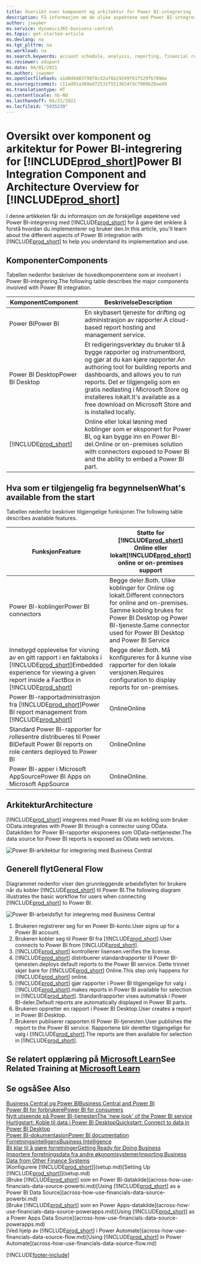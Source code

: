 ```yaml
---
title: Oversikt over komponent og arkitektur for Power BI-integrering for Business Central | Microsoft Docs
description: Få informasjon om de ulike aspektene ved Power BI-integrering med Business Central.
author: jswymer
ms.service: dynamics365-business-central
ms.topic: get-started-article
ms.devlang: na
ms.tgt_pltfrm: na
ms.workload: na
ms.search.keywords: account schedule, analysis, reporting, financial report, business intelligence, KPI
ms.reviewer: edupont
ms.date: 04/01/2021
ms.author: jswymer
ms.openlocfilehash: a1d0d0403798f8cd2af6b29249f01f529fb789be
ms.sourcegitcommit: c11ad91a389ed72532f5513654fdc7909b20aed9
ms.translationtype: HT
ms.contentlocale: nb-NO
ms.lasthandoff: 04/22/2021
ms.locfileid: "5935239"
---
```

# <a name="power-bi-integration-component-and-architecture-overview-for-prod_short"></a><span data-ttu-id="2c28f-103">Oversikt over komponent og arkitektur for Power BI-integrering for [!INCLUDE[prod_short](includes/prod_short.md)]</span><span class="sxs-lookup"><span data-stu-id="2c28f-103">Power BI Integration Component and Architecture Overview for [!INCLUDE[prod_short](includes/prod_short.md)]</span></span>

<span data-ttu-id="2c28f-104">I denne artikkelen får du informasjon om de forskjellige aspektene ved Power BI-integrering med [!INCLUDE[prod_short](includes/prod_short.md)] for å gjøre det enklere å forstå hvordan du implementerer og bruker den.</span><span class="sxs-lookup"><span data-stu-id="2c28f-104">In this article, you'll learn about the different aspects of Power BI integration with [!INCLUDE[prod_short](includes/prod_short.md)] to help you understand its implementation and use.</span></span>

## <a name="components"></a><span data-ttu-id="2c28f-105">Komponenter</span><span class="sxs-lookup"><span data-stu-id="2c28f-105">Components</span></span>

<span data-ttu-id="2c28f-106">Tabellen nedenfor beskriver de hovedkomponentene som er involvert i Power BI-integrering.</span><span class="sxs-lookup"><span data-stu-id="2c28f-106">The following table describes the major components involved with Power BI integration.</span></span>

|<span data-ttu-id="2c28f-107">Komponent</span><span class="sxs-lookup"><span data-stu-id="2c28f-107">Component</span></span>|<span data-ttu-id="2c28f-108">Beskrivelse</span><span class="sxs-lookup"><span data-stu-id="2c28f-108">Description</span></span>|
|---------|-----------|
|<span data-ttu-id="2c28f-109">Power BI</span><span class="sxs-lookup"><span data-stu-id="2c28f-109">Power BI</span></span>|<span data-ttu-id="2c28f-110">En skybasert tjeneste for drifting og administrasjon av rapporter.</span><span class="sxs-lookup"><span data-stu-id="2c28f-110">A cloud-based report hosting and management service.</span></span>|
|<span data-ttu-id="2c28f-111">Power BI Desktop</span><span class="sxs-lookup"><span data-stu-id="2c28f-111">Power BI Desktop</span></span>|<span data-ttu-id="2c28f-112">Et redigeringsverktøy du bruker til å bygge rapporter og instrumentbord, og gjør at du kan kjøre rapporter.</span><span class="sxs-lookup"><span data-stu-id="2c28f-112">An authoring tool for building reports and dashboards, and allows you to run reports.</span></span> <span data-ttu-id="2c28f-113">Det er tilgjengelig som en gratis nedlasting i Microsoft Store og installeres lokalt.</span><span class="sxs-lookup"><span data-stu-id="2c28f-113">It's available as a free download on Microsoft Store and is installed locally.</span></span>|
|[!INCLUDE[prod_short](includes/prod_short.md)]|<span data-ttu-id="2c28f-114">Online eller lokal løsning med koblinger som er eksponert for Power BI, og kan bygge inn en Power BI-del.</span><span class="sxs-lookup"><span data-stu-id="2c28f-114">Online or on-premises solution with connectors exposed to Power BI and the ability to embed a Power BI part.</span></span>|

## <a name="whats-available-from-the-start"></a><span data-ttu-id="2c28f-115">Hva som er tilgjengelig fra begynnelsen</span><span class="sxs-lookup"><span data-stu-id="2c28f-115">What's available from the start</span></span>

<span data-ttu-id="2c28f-116">Tabellen nedenfor beskriver tilgjengelige funksjoner.</span><span class="sxs-lookup"><span data-stu-id="2c28f-116">The following table describes available features.</span></span>

|<span data-ttu-id="2c28f-117">Funksjon</span><span class="sxs-lookup"><span data-stu-id="2c28f-117">Feature</span></span>|<span data-ttu-id="2c28f-118">Støtte for [!INCLUDE[prod_short](includes/prod_short.md)] Online eller lokalt</span><span class="sxs-lookup"><span data-stu-id="2c28f-118">[!INCLUDE[prod_short](includes/prod_short.md)] online or on-premises support</span></span>|
|-------|---------------------|
|<span data-ttu-id="2c28f-119">Power BI-koblinger</span><span class="sxs-lookup"><span data-stu-id="2c28f-119">Power BI connectors</span></span>|<span data-ttu-id="2c28f-120">Begge deler.</span><span class="sxs-lookup"><span data-stu-id="2c28f-120">Both.</span></span> <span data-ttu-id="2c28f-121">Ulike koblinger for Online og lokalt.</span><span class="sxs-lookup"><span data-stu-id="2c28f-121">Different connectors for online and on-premises.</span></span> <span data-ttu-id="2c28f-122">Samme kobling brukes for Power BI Desktop og Power BI-tjeneste.</span><span class="sxs-lookup"><span data-stu-id="2c28f-122">Same connector used for Power BI Desktop and Power BI Service</span></span> |
|<span data-ttu-id="2c28f-123">Innebygd opplevelse for visning av en gitt rapport i en faktaboks i [!INCLUDE[prod_short](includes/prod_short.md)]</span><span class="sxs-lookup"><span data-stu-id="2c28f-123">Embedded experience for viewing a given report inside a FactBox in [!INCLUDE[prod_short](includes/prod_short.md)]</span></span>|<span data-ttu-id="2c28f-124">Begge deler.</span><span class="sxs-lookup"><span data-stu-id="2c28f-124">Both.</span></span> <span data-ttu-id="2c28f-125">Må konfigureres for å kunne vise rapporter for den lokale versjonen.</span><span class="sxs-lookup"><span data-stu-id="2c28f-125">Requires configuration to display reports for on-premises.</span></span>|
|<span data-ttu-id="2c28f-126">Power BI-rapportadministrasjon fra [!INCLUDE[prod_short](includes/prod_short.md)]</span><span class="sxs-lookup"><span data-stu-id="2c28f-126">Power BI report management from [!INCLUDE[prod_short](includes/prod_short.md)]</span></span>|<span data-ttu-id="2c28f-127">Online</span><span class="sxs-lookup"><span data-stu-id="2c28f-127">Online</span></span>|
|<span data-ttu-id="2c28f-128">Standard Power BI-rapporter for rollesentre distribueres til Power BI</span><span class="sxs-lookup"><span data-stu-id="2c28f-128">Default Power BI reports on role centers deployed to Power BI</span></span>|<span data-ttu-id="2c28f-129">Online</span><span class="sxs-lookup"><span data-stu-id="2c28f-129">Online</span></span>|
|<span data-ttu-id="2c28f-130">Power BI-apper i Microsoft AppSource</span><span class="sxs-lookup"><span data-stu-id="2c28f-130">Power BI Apps on Microsoft AppSource</span></span>|<span data-ttu-id="2c28f-131">Online</span><span class="sxs-lookup"><span data-stu-id="2c28f-131">Online.</span></span>|

## <a name="architecture"></a><span data-ttu-id="2c28f-132">Arkitektur</span><span class="sxs-lookup"><span data-stu-id="2c28f-132">Architecture</span></span>

[!INCLUDE[prod_short](includes/prod_short.md)] <span data-ttu-id="2c28f-133">integreres med Power BI via en kobling som bruker OData.</span><span class="sxs-lookup"><span data-stu-id="2c28f-133">integrates with Power BI through a connector using OData.</span></span> <span data-ttu-id="2c28f-134">Datakilden for Power BI-rapporter eksponeres som OData-nettjenester.</span><span class="sxs-lookup"><span data-stu-id="2c28f-134">The data source for Power BI reports is exposed as OData web services.</span></span>

![Power BI-arkitektur for integrering med Business Central](./media/power-bi-architecture.png)

## <a name="general-flow"></a><span data-ttu-id="2c28f-136">Generell flyt</span><span class="sxs-lookup"><span data-stu-id="2c28f-136">General Flow</span></span>

<span data-ttu-id="2c28f-137">Diagrammet nedenfor viser den grunnleggende arbeidsflyten for brukere når du kobler [!INCLUDE[prod_short](includes/prod_short.md)] til Power BI.</span><span class="sxs-lookup"><span data-stu-id="2c28f-137">The following diagram illustrates the basic workflow for users when connecting [!INCLUDE[prod_short](includes/prod_short.md)] to Power BI.</span></span>

![Power BI-arbeidsflyt for integrering med Business Central](./media/power-bi-flow.png)

1. <span data-ttu-id="2c28f-139">Brukeren registrerer seg for en Power BI-konto.</span><span class="sxs-lookup"><span data-stu-id="2c28f-139">User signs up for a Power BI account.</span></span>
2. <span data-ttu-id="2c28f-140">Brukeren kobler seg til Power BI fra [!INCLUDE[prod_short](includes/prod_short.md)].</span><span class="sxs-lookup"><span data-stu-id="2c28f-140">User connects to Power BI from [!INCLUDE[prod_short](includes/prod_short.md)].</span></span>
3. [!INCLUDE[prod_short](includes/prod_short.md)] <span data-ttu-id="2c28f-141">kontrollerer lisensen.</span><span class="sxs-lookup"><span data-stu-id="2c28f-141">verifies the license.</span></span>
4. [!INCLUDE[prod_short](includes/prod_short.md)] <span data-ttu-id="2c28f-142">distribuerer standardrapporter til Power BI-tjenesten.</span><span class="sxs-lookup"><span data-stu-id="2c28f-142">deploys default reports to the Power BI service.</span></span> <span data-ttu-id="2c28f-143">Dette trinnet skjer bare for [!INCLUDE[prod_short](includes/prod_short.md)] Online.</span><span class="sxs-lookup"><span data-stu-id="2c28f-143">This step only happens for [!INCLUDE[prod_short](includes/prod_short.md)] online.</span></span>
5. [!INCLUDE[prod_short](includes/prod_short.md)] <span data-ttu-id="2c28f-144">gjør rapporter i Power BI tilgjengelige for valg i [!INCLUDE[prod_short](includes/prod_short.md)].</span><span class="sxs-lookup"><span data-stu-id="2c28f-144">makes reports in Power BI available for selection in [!INCLUDE[prod_short](includes/prod_short.md)].</span></span> <span data-ttu-id="2c28f-145">Standardrapporter vises automatisk i Power BI-deler.</span><span class="sxs-lookup"><span data-stu-id="2c28f-145">Default reports are automatically displayed in Power BI parts.</span></span>
6. <span data-ttu-id="2c28f-146">Brukeren oppretter en rapport i Power BI Desktop.</span><span class="sxs-lookup"><span data-stu-id="2c28f-146">User creates a report in Power BI Desktop.</span></span>
7. <span data-ttu-id="2c28f-147">Brukeren publiserer rapporten til Power BI-tjenesten.</span><span class="sxs-lookup"><span data-stu-id="2c28f-147">User publishes the report to the Power BI service.</span></span> <span data-ttu-id="2c28f-148">Rapportene blir deretter tilgjengelige for valg i [!INCLUDE[prod_short](includes/prod_short.md)].</span><span class="sxs-lookup"><span data-stu-id="2c28f-148">The reports are then available for selection in [!INCLUDE[prod_short](includes/prod_short.md)].</span></span>

## <a name="see-related-training-at-microsoft-learn"></a><span data-ttu-id="2c28f-149">Se relatert opplæring på [Microsoft Learn](/learn/modules/configure-powerbi-excel-dynamics-365-business-central/index)</span><span class="sxs-lookup"><span data-stu-id="2c28f-149">See Related Training at [Microsoft Learn](/learn/modules/configure-powerbi-excel-dynamics-365-business-central/index)</span></span>

## <a name="see-also"></a><span data-ttu-id="2c28f-150">Se også</span><span class="sxs-lookup"><span data-stu-id="2c28f-150">See Also</span></span>

[<span data-ttu-id="2c28f-151">Business Central og Power BI</span><span class="sxs-lookup"><span data-stu-id="2c28f-151">Business Central and Power BI</span></span>](admin-powerbi.md)  
[<span data-ttu-id="2c28f-152">Power BI for forbrukere</span><span class="sxs-lookup"><span data-stu-id="2c28f-152">Power BI for consumers</span></span>](/power-bi/consumer/end-user-consumer)  
[<span data-ttu-id="2c28f-153">Nytt utseende på Power BI-tjenesten</span><span class="sxs-lookup"><span data-stu-id="2c28f-153">The 'new look' of the Power BI service</span></span>](/power-bi/service-new-look)  
[<span data-ttu-id="2c28f-154">Hurtigstart: Koble til data i Power BI Desktop</span><span class="sxs-lookup"><span data-stu-id="2c28f-154">Quickstart: Connect to data in Power BI Desktop</span></span>](/power-bi/desktop-quickstart-connect-to-data)  
[<span data-ttu-id="2c28f-155">Power BI-dokumentasjon</span><span class="sxs-lookup"><span data-stu-id="2c28f-155">Power BI documentation</span></span>](/power-bi/)  
[<span data-ttu-id="2c28f-156">Forretningsintelligens</span><span class="sxs-lookup"><span data-stu-id="2c28f-156">Business Intelligence</span></span>](bi.md)  
[<span data-ttu-id="2c28f-157">Bli klar til å gjøre forretninger</span><span class="sxs-lookup"><span data-stu-id="2c28f-157">Getting Ready for Doing Business</span></span>](ui-get-ready-business.md)  
[<span data-ttu-id="2c28f-158">Importere forretningsdata fra andre økonomisystemer</span><span class="sxs-lookup"><span data-stu-id="2c28f-158">Importing Business Data from Other Finance Systems</span></span>](across-import-data-configuration-packages.md)  
<span data-ttu-id="2c28f-159">[Konfigurere [!INCLUDE[prod_short](includes/prod_short.md)]](setup.md)</span><span class="sxs-lookup"><span data-stu-id="2c28f-159">[Setting Up [!INCLUDE[prod_short](includes/prod_short.md)]](setup.md)</span></span>  
<span data-ttu-id="2c28f-160">[Bruke [!INCLUDE[prod_short](includes/prod_short.md)] som en Power BI-datakilde](across-how-use-financials-data-source-powerbi.md)</span><span class="sxs-lookup"><span data-stu-id="2c28f-160">[Using [!INCLUDE[prod_short](includes/prod_short.md)] as a Power BI Data Source](across-how-use-financials-data-source-powerbi.md)</span></span>  
<span data-ttu-id="2c28f-161">[Bruke [!INCLUDE[prod_short](includes/prod_short.md)] som en Power Apps-datakilde](across-how-use-financials-data-source-powerapps.md)</span><span class="sxs-lookup"><span data-stu-id="2c28f-161">[Using [!INCLUDE[prod_short](includes/prod_short.md)] as a Power Apps Data Source](across-how-use-financials-data-source-powerapps.md)</span></span>  
<span data-ttu-id="2c28f-162">[Ved hjelp av [!INCLUDE[prod_short](includes/prod_short.md)] i Power Automate](across-how-use-financials-data-source-flow.md)</span><span class="sxs-lookup"><span data-stu-id="2c28f-162">[Using [!INCLUDE[prod_short](includes/prod_short.md)] in Power Automate](across-how-use-financials-data-source-flow.md)</span></span>  


[!INCLUDE[footer-include](includes/footer-banner.md)]